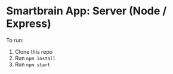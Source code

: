 # Smartbrain App: Server (Node / Express)

To run:
1. Clone this repo
2. Run ```npm install```
3. Run ```npm start```
